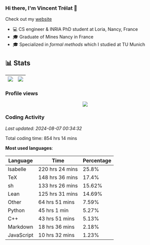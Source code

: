 ### Hi there, I'm Vincent Trélat 👋

Check out my [website](https://vtrelat.github.io)

-   💻 CS engineer & INRIA PhD student at Loria, Nancy, France
-   🎓 Graduate of Mines Nancy in France
-   🎓 Specialized in _formal methods_ which I studied at TU Munich

## 📊 **Stats**

| <img align="center" src="https://readme-stats.clckblog.space/api?username=VTrelat&show_icons=true&include_all_commits=true&theme=tokyonight&hide_border=true" /> | <img align="center" src="https://readme-stats.clckblog.space/api/top-langs/?username=VTrelat&layout=compact&theme=tokyonight&hide_border=true" /> |
| ---------------------------------------------------------------------------------------------------------------------------------------------------------------- | ------------------------------------------------------------------------------------------------------------------------------------------------- |

### Profile views

<p align="center">
 <img src="https://profile-counter.glitch.me/VTrelat/count.svg" />
</p>

<!--automations-->
### Coding Activity
_Last updated: 2024-08-07 00:34:32_

Total coding time: 854 hrs 14 mins

**Most used languages**:

| Language | Time | Percentage |
| ------------- | ------------- | ------------- |
| Isabelle | 220 hrs 24 mins | 25.8% |
| TeX | 148 hrs 36 mins | 17.4% |
| sh | 133 hrs 26 mins | 15.62% |
| Lean | 125 hrs 31 mins | 14.69% |
| Other | 64 hrs 51 mins | 7.59% |
| Python | 45 hrs 1 min | 5.27% |
| C++ | 43 hrs 51 mins | 5.13% |
| Markdown | 18 hrs 36 mins | 2.18% |
| JavaScript | 10 hrs 32 mins | 1.23% |

